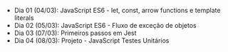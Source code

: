 - <!-- :heavy_check_mark: --> Dia 01 (04/03): JavaScript ES6 - let, const, arrow functions e template literals
- <!-- :heavy_check_mark: --> Dia 02 (05/03): JavaScript ES6 - Fluxo de exceção de objetos
- <!-- :heavy_check_mark: --> Dia 03 (07/03): Primeiros passos em Jest
- <!-- :heavy_check_mark: --> Dia 04 (08/03): Projeto - JavaScript Testes Unitários